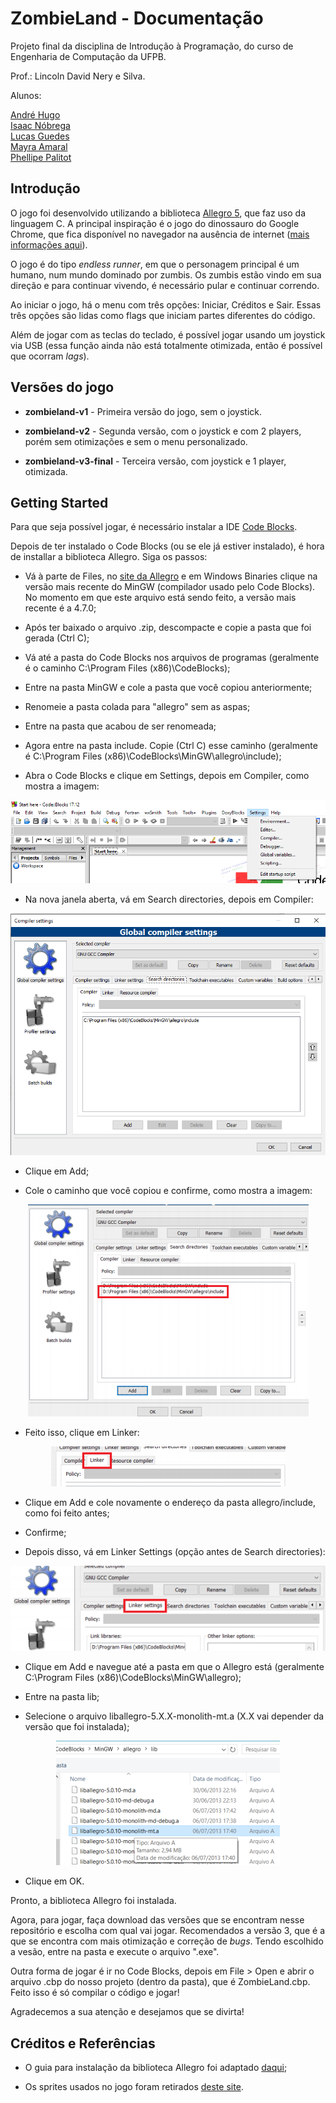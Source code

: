 # ZombieLand - Documentação
<p>Projeto final da disciplina de Introdução à Programação, do curso de Engenharia de Computação da UFPB.</p>
<p>Prof.: Lincoln David Nery e Silva.</p>
<p>Alunos:</p>
<a href="https://github.com/hugo451">André Hugo</a> <br>
<a href="https://github.com/Isaac-CI">Isaac Nóbrega</a> <br>
<a href="https://github.com/lucasguedes778">Lucas Guedes</a> <br>
<a href="https://github.com/mayraamaral">Mayra Amaral</a> <br>
<a href="https://github.com/PhellipePalitot">Phellipe Palitot</a> <br>

## Introdução

<p> O jogo foi desenvolvido utilizando a biblioteca <a href="https://www.allegro.cc">Allegro 5</a>, que faz uso da linguagem C. A principal inspiração é o jogo do dinossauro do Google Chrome, que fica disponível no navegador na ausência de internet (<a href="https://tecnoblog.net/259202/origens-jogo-dinossauro-chrome/#targetText=Erro%20de%20conex%C3%A3o%2C%20que%20virou%20jogo%20(e%20procrastina%C3%A7%C3%A3o)&targetText=Tudo%20come%C3%A7ou%20com%20um%20projeto,70%2C%20chamada%20T%2DRex.">mais informações aqui</a>). </p>

<p> O jogo é do tipo <i>endless runner</i>, em que o personagem principal é um humano, num mundo
dominado por zumbis. Os zumbis estão vindo em sua direção e para continuar vivendo, é necessário pular e continuar correndo.</p>

<p>Ao iniciar o jogo, há o menu com três opções: Iniciar, Créditos e Sair. Essas três opções são lidas como flags que iniciam partes diferentes do código. </p>

<p>Além de jogar com as teclas do teclado, é possível jogar usando um joystick via USB (essa função ainda não está totalmente otimizada, então é possível que ocorram <i>lags</i>). </p>

## Versões do jogo

* <strong>zombieland-v1</strong> - Primeira versão do jogo, sem o joystick.

* <strong> zombieland-v2</strong> - Segunda versão, com o joystick e com 2 players, porém sem otimizações e sem o menu personalizado.

* <strong>zombieland-v3-final</strong> - Terceira versão, com joystick e 1 player, otimizada.

## Getting Started

<p>Para que seja possível jogar, é necessário instalar a IDE <a href="http://www.codeblocks.org/downloads">Code Blocks</a>. </p>

<p>Depois de ter instalado o Code Blocks (ou se ele já estiver instalado), é hora de installar a biblioteca Allegro. Siga os passos: </p>

* Vá à parte de Files, no <a href="https://www.allegro.cc/files/">site da Allegro</a> e em Windows Binaries clique na versão mais recente do MinGW (compilador usado pelo Code Blocks). No momento em que este arquivo está sendo feito, a versão mais recente é a 4.7.0;

* Após ter baixado o arquivo .zip, descompacte e copie a pasta que foi gerada (Ctrl C);

* Vá até a pasta do Code Blocks nos arquivos de programas (geralmente é o caminho C:\Program Files (x86)\CodeBlocks);

* Entre na pasta MinGW e cole a pasta que você copiou anteriormente;

* Renomeie a pasta colada para "allegro" sem as aspas;

* Entre na pasta que acabou de ser renomeada;

* Agora entre na pasta include. Copie (Ctrl C) esse caminho (geralmente é C:\Program Files (x86)\CodeBlocks\MinGW\allegro\include);

* Abra o Code Blocks e clique em Settings, depois em Compiler, como mostra a imagem:

<p align="center"><img src="img/guide1.png"></p>

* Na nova janela aberta, vá em Search directories, depois em Compiler:

<p align="center"><img src="img/guide2.png"></p>

* Clique em Add;

* Cole o caminho que você copiou e confirme, como mostra a imagem:

<p align="center"><img src="img/guide3.png"></p>

* Feito isso, clique em Linker:

<p align="center"><img src="img/guide4.png"></p>

* Clique em Add e cole novamente o endereço da pasta allegro/include, como foi feito antes;

* Confirme;

* Depois disso, vá em Linker Settings (opção antes de Search directories):

<p align="center"><img src="img/guide5.png"></p>

* Clique em Add e navegue até a pasta em que o Allegro está (geralmente C:\Program Files (x86)\CodeBlocks\MinGW\allegro);

* Entre na pasta lib;

* Selecione o arquivo liballegro-5.X.X-monolith-mt.a (X.X vai depender da versão que foi instalada);

<p align="center"><img src="img/guide6.png"></p>

* Clique em OK.

<p>Pronto, a biblioteca Allegro foi instalada.</p>

<p>Agora, para jogar, faça download das versões que se encontram nesse repositório e escolha com qual vai jogar. Recomendados a versão 3, que é a que se encontra com mais otimização e correção de <i>bugs</i>. Tendo escolhido a vesão, entre na pasta e execute o arquivo ".exe".</p>

<p>Outra forma de jogar é ir no Code Blocks, depois em File > Open e abrir o arquivo .cbp do nosso projeto (dentro da pasta), que é ZombieLand.cbp. Feito isso é só compilar o código e jogar!</p>

<p>Agradecemos a sua atenção e desejamos que se divirta! </p>

## Créditos e Referências

* O guia para instalação da biblioteca Allegro foi adaptado <a href="https://aprendendoallegro.tk/allegro_install.pdf">daqui</a>;

* Os sprites usados no jogo foram retirados <a href="https://www.kenney.nl/assets/platformer-characters">deste site</a>.